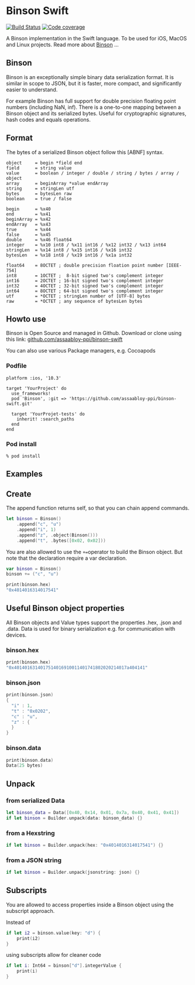 Binson Swift
============

[![Build Status](https://travis-ci.org/assaabloy-ppi/binson-swift.svg?branch=master)](https://travis-ci.org/assaabloy-ppi/binson-swift)
[![Code coverage](https://codecov.io/gh/assaabloy-ppi/binson-swift/branch/master/graph/badge.svg)](https://codecov.io/gh/assaabloy-ppi/binson-swift)

A Binson implementation in the Swift language. To be used for iOS, MacOS and Linux projects.
Read more about [Binson](http://binson.org) ...

Binson
------

Binson is an exceptionally simple binary data serialization format. It is similar in scope to JSON,
but it is faster, more compact, and significantly easier to understand.

For example Binson has full support for double precision floating point numbers (including NaN, inf).
There is a one-to-one mapping between a Binson object and its serialized bytes. Useful for cryptographic
signatures, hash codes and equals operations.

Format
------

The bytes of a serialized Binson object follow this [ABNF] syntax.
```
object     = begin *field end
field      = string value
value      = boolean / integer / double / string / bytes / array / object
array      = beginArray *value endArray
string     = stringLen utf
bytes      = bytesLen raw
boolean    = true / false

begin      = %x40
end        = %x41
beginArray = %x42
endArray   = %x43
true       = %x44
false      = %x45
double     = %x46 float64
integer    = %x10 int8 / %x11 int16 / %x12 int32 / %x13 int64
stringLen  = %x14 int8 / %x15 int16 / %x16 int32
bytesLen   = %x18 int8 / %x19 int16 / %x1a int32

float64    = 8OCTET ; double precision floation point number [IEEE-754]
int8       = 1OCTET ;  8-bit signed two's complement integer
int16      = 2OCTET ; 16-bit signed two's complement integer
int32      = 4OCTET ; 32-bit signed two's complement integer
int64      = 8OCTET ; 64-bit signed two's complement integer
utf        = *OCTET ; stringLen number of [UTF-8] bytes
raw        = *OCTET ; any sequence of bytesLen bytes
```

Howto use
---------

Binson is Open Source and managed in Github. Download or clone using this link:
[github.com/assaabloy-ppi/binson-swift](
https://github.com/assaabloy-ppi/binson-swift.git)

You can also use various Package managers, e.g. Cocoapods
### Podfile

```
platform :ios, '10.3'

target 'YourProject' do
  use_frameworks!
  pod 'Binson', :git => 'https://github.com/assaabloy-ppi/binson-swift.git'

  target 'YourProjet-tests' do
    inherit! :search_paths
  end
end
```

### Pod install
```shell
% pod install
```

Examples
--------

Create
------

The append function returns self, so that you can chain append commands.
```swift
let binson = Binson()
    .append("c", "u")
    .append("i", 1)
    .append("z", .object(Binson()))
    .append("t", .bytes([0x02, 0x02]))
```
You are also allowed to use the `+=`operator to build the Binson object. But note that the declaration require a var declaration.
```swift
var binson = Binson()
binson += ("c", "u")

print(binson.hex)
"0x4014016314017541"
```

Useful Binson object properties
-------------------------------

All Binson objects and Value types support the properties .hex, .json and .data. Data is used for binary serialization e.g. for communication with devices.

### binson.hex
```swift
print(binson.hex)
"0x4014016314017514016910011401741802020214017a404141"
```

### binson.json
```swift
print(binson.json)
{
  "i" : 1,
  "t" : "0x0202",
  "c" : "u",
  "z" : {
  }
}
```
### binson.data
```swift
print(binson.data)
Data(25 bytes)
```

Unpack
------

### from serialized Data
```swift
let binson_data = Data([0x40, 0x14, 0x01, 0x7a, 0x40, 0x41, 0x41])
if let binson = Builder.unpack(data: binson_data) {}
```

### from a Hexstring
```swift
if let binson = Builder.unpack(hex: "0x4014016314017541") {}
```

### from a JSON string
```swift
if let binson = Builder.unpack(jsonstring: json) {}
```

Subscripts
----------

You are allowed to access properties inside a Binson object using the subscript approach.

Instead of
```swift
if let i2 = binson.value(key: "d") {
    print(i2)
}
```
using subscripts allow for cleaner code
```swift
if let i: Int64 = binson["d"].integerValue {
    print(i)
}
```
